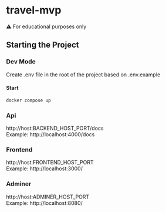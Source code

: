 # travel-mvp

⚠️ For educational purposes only

## Starting the Project

### Dev Mode

Create .env file in the root of the project based on .env.example

#### Start

```bash
docker compose up
```

### Api
http://host:BACKEND_HOST_PORT/docs \
Example: http://localhost:4000/docs

### Frontend
http://host:FRONTEND_HOST_PORT \
Example: http://localhost:3000/

### Adminer
http://host:ADMINER_HOST_PORT \
Example: http://localhost:8080/